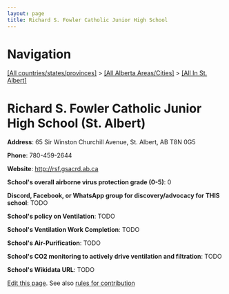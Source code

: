 ```yaml
---
layout: page
title: Richard S. Fowler Catholic Junior High School
---
```

# Navigation

[[All countries/states/provinces]](../../..) > [[All Alberta Areas/Cities]](../..) > [[All In St. Albert]](..)

# Richard S. Fowler Catholic Junior High School (St. Albert)

**Address**: 65 Sir Winston Churchill Avenue, St. Albert, AB T8N 0G5

**Phone**: 780-459-2644

**Website**: <http://rsf.gsacrd.ab.ca>

**School's overall airborne virus protection grade (0-5)**: 0

**Discord, Facebook, or WhatsApp group for discovery/advocacy for THIS school**: TODO

**School's policy on Ventilation**: TODO

**School's Ventilation Work Completion**: TODO

**School's Air-Purification**: TODO

**School's CO2 monitoring to actively drive ventilation and filtration**: TODO

**School's Wikidata URL**: TODO


[Edit this page](https://github.com/ventilate-schools/AB/edit/main/./St._Albert/Richard_S._Fowler_Catholic_Junior_High_School.md). See also [rules for contribution](../../../contribution-rules/)